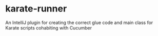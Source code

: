 # karate-runner
An IntelliJ plugin for creating the correct glue code and main class for Karate scripts cohabiting with Cucumber
